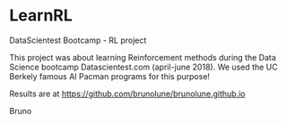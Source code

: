 # LearnRL
DataScientest Bootcamp - RL project 

This project was about learning Reinforcement methods during the Data Science bootcamp Datascientest.com (april-june 2018). We used the UC Berkely famous AI Pacman programs for this purpose!

Results are at https://github.com/brunolune/brunolune.github.io

Bruno
